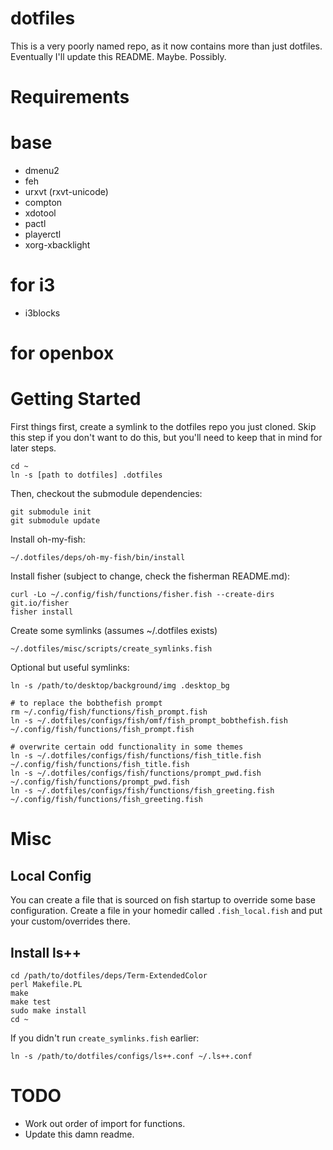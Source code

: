 dotfiles
========

This is a very poorly named repo, as it now contains more than just dotfiles. Eventually I'll update this README. Maybe. Possibly.

Requirements
============

# base

* dmenu2
* feh
* urxvt (rxvt-unicode)
* compton
* xdotool
* pactl
* playerctl
* xorg-xbacklight

# for i3

* i3blocks

# for openbox

Getting Started
===============

First things first, create a symlink to the dotfiles repo you just cloned. Skip this step if you don't want to do this, but you'll need to keep that in mind for later steps.

```
cd ~
ln -s [path to dotfiles] .dotfiles
```

Then, checkout the submodule dependencies:

```
git submodule init
git submodule update
```

Install oh-my-fish:

```
~/.dotfiles/deps/oh-my-fish/bin/install
```

Install fisher (subject to change, check the fisherman README.md):

```
curl -Lo ~/.config/fish/functions/fisher.fish --create-dirs git.io/fisher
fisher install
```

Create some symlinks (assumes ~/.dotfiles exists)

```
~/.dotfiles/misc/scripts/create_symlinks.fish
```

Optional but useful symlinks:

```
ln -s /path/to/desktop/background/img .desktop_bg

# to replace the bobthefish prompt
rm ~/.config/fish/functions/fish_prompt.fish
ln -s ~/.dotfiles/configs/fish/omf/fish_prompt_bobthefish.fish ~/.config/fish/functions/fish_prompt.fish

# overwrite certain odd functionality in some themes
ln -s ~/.dotfiles/configs/fish/functions/fish_title.fish ~/.config/fish/functions/fish_title.fish
ln -s ~/.dotfiles/configs/fish/functions/prompt_pwd.fish ~/.config/fish/functions/prompt_pwd.fish
ln -s ~/.dotfiles/configs/fish/functions/fish_greeting.fish ~/.config/fish/functions/fish_greeting.fish
```

# Misc

## Local Config

You can create a file that is sourced on fish startup to override some base configuration. Create a file in your homedir called `.fish_local.fish` and put your custom/overrides there.

## Install ls++

```
cd /path/to/dotfiles/deps/Term-ExtendedColor
perl Makefile.PL
make
make test
sudo make install
cd ~
```

If you didn't run `create_symlinks.fish` earlier:

```
ln -s /path/to/dotfiles/configs/ls++.conf ~/.ls++.conf
```

# TODO

- Work out order of import for functions.
- Update this damn readme.
